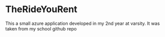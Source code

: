 # TheRideYouRent
This a small azure application developed in my 2nd year at varsity. It was taken from my school github repo
